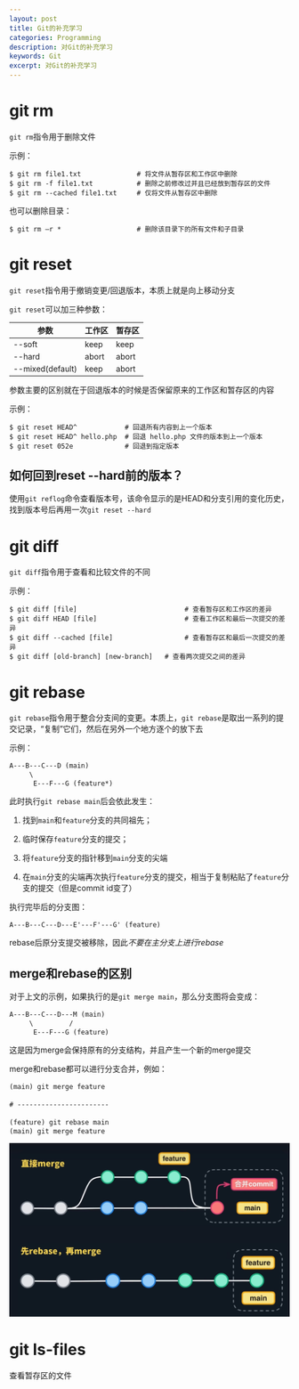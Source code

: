```yaml
---
layout: post
title: Git的补充学习
categories: Programming
description: 对Git的补充学习
keywords: Git
excerpt: 对Git的补充学习
---
```


# git rm
`git rm`指令用于删除文件

示例：

```
$ git rm file1.txt              # 将文件从暂存区和工作区中删除  
$ git rm -f file1.txt           # 删除之前修改过并且已经放到暂存区的文件  
$ git rm --cached file1.txt     # 仅将文件从暂存区中删除
```
也可以删除目录：
```
$ git rm –r *                   # 删除该目录下的所有文件和子目录
```

# git reset
`git reset`指令用于撤销变更/回退版本，本质上就是向上移动分支

`git reset`可以加三种参数：

|参数| 工作区 | 暂存区 |
|----------|----------|----------|
| --soft    | keep  | keep |
| --hard   | abort   | abort   |
| --mixed(default)    | keep   | abort  |

参数主要的区别就在于回退版本的时候是否保留原来的工作区和暂存区的内容

示例：

```
$ git reset HEAD^            # 回退所有内容到上一个版本  
$ git reset HEAD^ hello.php  # 回退 hello.php 文件的版本到上一个版本  
$ git reset 052e             # 回退到指定版本
```

## 如何回到reset --hard前的版本？
使用`git reflog`命令查看版本号，该命令显示的是HEAD和分支引用的变化历史，找到版本号后再用一次`git reset --hard`


# git diff
`git diff`指令用于查看和比较文件的不同

示例：
```
$ git diff [file]                           # 查看暂存区和工作区的差异  
$ git diff HEAD [file]                      # 查看工作区和最后一次提交的差异
$ git diff --cached [file]                  # 查看暂存区和最后一次提交的差异
$ git diff [old-branch] [new-branch]   # 查看两次提交之间的差异
```

# git rebase
`git rebase`指令用于整合分支间的变更。本质上，`git rebase`是取出一系列的提交记录，“复制”它们，然后在另外一个地方逐个的放下去

示例：
```
A---B---C---D (main)
     \
      E---F---G (feature*)
```
此时执行`git rebase main`后会依此发生：

1. 找到`main`和`feature`分支的共同祖先；

2. 临时保存`feature`分支的提交；

3. 将`feature`分支的指针移到`main`分支的尖端

4. 在`main`分支的尖端再次执行`feature`分支的提交，相当于复制粘贴了`feature`分支的提交（但是commit id变了）

执行完毕后的分支图：
```
A---B---C---D---E'---F'---G' (feature)
```
rebase后原分支提交被移除，因此*不要在主分支上进行rebase*

## merge和rebase的区别
对于上文的示例，如果执行的是`git merge main`，那么分支图将会变成：
```
A---B---C---D---M (main)
     \         /
      E---F---G (feature)
```
这是因为merge会保持原有的分支结构，并且产生一个新的merge提交

merge和rebase都可以进行分支合并，例如：
```
(main) git merge feature

# -----------------------

(feature) git rebase main
(main) git merge feature
```


![](/images/posts/merge_rebase.png) 


# git ls-files
查看暂存区的文件